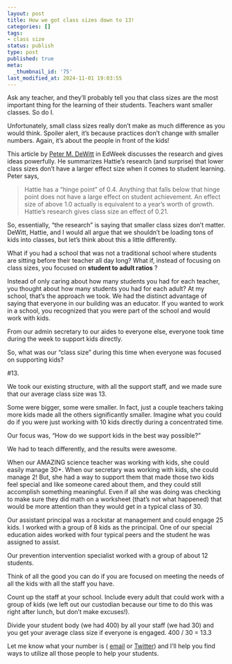 ```yaml
---
layout: post
title: How we got class sizes down to 13!
categories: []
tags:
- class size
status: publish
type: post
published: true
meta:
  _thumbnail_id: '75'
last_modified_at: 2024-11-01 19:03:55
---
```


Ask any teacher, and they’ll probably tell you that class sizes are the most important thing for the learning of their students. Teachers want smaller classes. So do I.


Unfortunately, small class sizes really don’t make as much difference as you would think. Spoiler alert, it’s because practices don’t change with smaller numbers. Again, it’s about the people in front of the kids!


This article by 
[Peter M. DeWitt](http://blogs.edweek.org/edweek/finding_common_ground/2013/10/does_class_size_matter.html) in EdWeek discusses the research and gives ideas powerfully. He summarizes Hattie’s research (and surprise) that lower class sizes don’t have a larger effect size when it comes to student learning. Peter says,


>Hattie has a “hinge point” of 0.4. Anything that falls below that hinge point does not have a large effect on student achievement. An effect size of above 1.0 actually is equivalent to a year’s worth of growth. Hattie’s research gives class size an effect of 0.21.



So, essentially, “the research” is saying that smaller class sizes don’t matter. DeWitt, Hattie, and I would all argue that we shouldn’t be loading tons of kids into classes, but let’s think about this a little differently.


What if you had a school that was not a traditional school where students are sitting before their teacher all day long? What if, instead of focusing on class sizes, you focused on 
**student to adult ratios**
?


Instead of only caring about how many students you had for each teacher, you thought about how many students you had for each adult? At my school, that’s the approach we took. We had the distinct advantage of saying that everyone in our building was an educator. If you wanted to work in a school, you recognized that you were part of the school and would work with kids.


From our admin secretary to our aides to everyone else, everyone took time during the week to support kids directly.


So, what was our “class size” during this time when everyone was focused on supporting kids?


#13.



We took our existing structure, with all the support staff, and we made sure that our average class size was 13.


Some were bigger, some were smaller. In fact, just a couple teachers taking more kids made all the others significantly smaller. Imagine what you could do if you were just working with 10 kids directly during a concentrated time.


Our focus was, “How do we support kids in the best way possible?”


We had to teach differently, and the results were awesome.

When our AMAZING science teacher was working with kids, she could easily manage 30+. When our secretary was working with kids, she could manage 2! But, she had a way to support them that made those two kids feel special and like someone cared about them, and they could still accomplish something meaningful. Even if all she was doing was checking to make sure they did math on a worksheet (that’s not what happened) that would be more attention than they would get in a typical class of 30.


Our assistant principal was a rockstar at management and could engage 25 kids. I worked with a group of 8 kids as the principal. One of our special education aides worked with four typical peers and the student he was assigned to assist.


Our prevention intervention specialist worked with a group of about 12 students.


Think of all the good you can do if you are focused on meeting the needs of all the kids with all the staff you have.


Count up the staff at your school. Include every adult that could work with a group of kids (we left out our custodian because our time to do this was right after lunch, but don’t make excuses!).


Divide your student body (we had 400) by all your staff (we had 30) and you get your average class size if everyone is engaged. 400 / 30 = 13.3


Let me know what your number is (
[email](mailto:jethro@paperlessprincipal.com) or 
[Twitter](http://twitter.com/jethrojones)) and I’ll help you find ways to utilize all those people to help your students.

